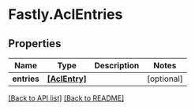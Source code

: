# Fastly.AclEntries

## Properties

Name | Type | Description | Notes
------------ | ------------- | ------------- | -------------
**entries** | [**[AclEntry]**](AclEntry.md) |  | [optional] 


[[Back to API list]](../../README.md#endpoints) [[Back to README]](../../README.md)
